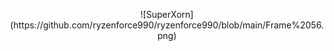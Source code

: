 <p align="center"> ![SuperXorn](https://github.com/ryzenforce990/ryzenforce990/blob/main/Frame%2056.png)</p> 

